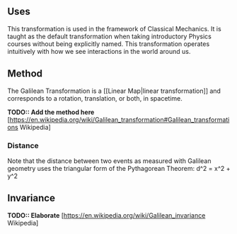 ## Uses
This transformation is used in the framework of Classical Mechanics. It is taught as the default transformation when taking introductory Physics courses without being explicitly named. This transformation operates intuitively with how we see interactions in the world around us.

## Method
The Galilean Transformation is a [[Linear Map|linear transformation]] and corresponds to a rotation, translation, or both, in spacetime.

<strong>TODO:: Add the method here</strong>
[https://en.wikipedia.org/wiki/Galilean_transformation#Galilean_transformations Wikipedia]

### Distance
Note that the distance between two events as measured with Galilean geometry uses the triangular form of the Pythagorean Theorem:
  d^2 = x^2 + y^2

## Invariance
<strong>TODO:: Elaborate</strong>
[https://en.wikipedia.org/wiki/Galilean_invariance Wikipedia]
